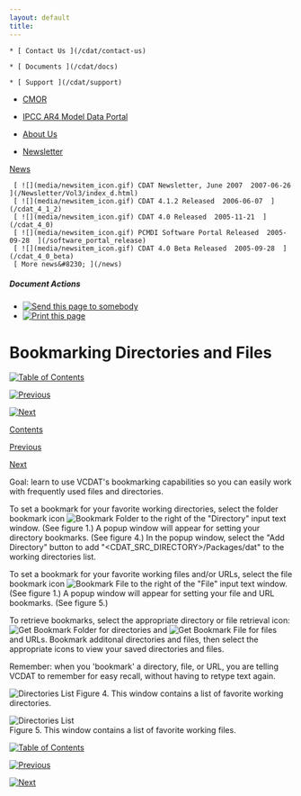 ```yaml
---
layout: default
title: 
---
```


    * [ Contact Us ](/cdat/contact-us)

    * [ Documents ](/cdat/docs)

    * [ Support ](/cdat/support)

  * [ CMOR ](/cmor)

  * [ IPCC AR4 Model Data Portal ](/esg_data_portal)

  * [ About Us ](/about)

  * [ Newsletter ](/Newsletter)

[ News ](/news)

     [ ![](media/newsitem_icon.gif) CDAT Newsletter, June 2007  2007-06-26  ](/Newsletter/Vol3/index_d.html)
     [ ![](media/newsitem_icon.gif) CDAT 4.1.2 Released  2006-06-07  ](/cdat_4_1_2)
     [ ![](media/newsitem_icon.gif) CDAT 4.0 Released  2005-11-21  ](/cdat_4_0)
     [ ![](media/newsitem_icon.gif) PCMDI Software Portal Released  2005-09-28  ](/software_portal_release)
     [ ![](media/newsitem_icon.gif) CDAT 4.0 Beta Released  2005-09-28  ](/cdat_4_0_beta)
     [ More news&#8230; ](/news)

#####  Document Actions

  * [ ![Send this page to somebody](media/mail_icon.gif) ](/cdat/tutorials/getting-started/bookmarking/sendto_form)
  * [ ![Print this page](media/print_icon.gif) ](/this.print\(\))

#  Bookmarking Directories and Files

[ ![Table of Contents](media/arrow-up) ](/)

[ ![Previous](media/arrow-left) ](/starting-vcdat)

[ ![Next](media/arrow-right) ](/dimension-subsetting)

[ Contents ](/)

[ Previous ](/starting-vcdat)

[ Next ](/dimension-subsetting)

 Goal:  learn to use VCDAT's bookmarking capabilities so you can easily work with frequently used files and directories. 

To set a bookmark for your favorite working directories, select the folder
bookmark icon ![Bookmark Folder](media/bookmark-folder) to the right of the
"Directory" input text window. (See figure 1.) A popup window will appear for
setting your directory bookmarks. (See figure 4.) In the popup window, select
the "Add Directory" button to add "<CDAT_SRC_DIRECTORY>/Packages/dat" to the
working directories list.  
  

To set a bookmark for your favorite working files and/or URLs, select the file
bookmark icon ![Bookmark File](media/bookmark-file) to the right of the "File"
input text window. (See figure 1.) A popup window will appear for setting your
file and URL bookmarks. (See figure 5.)  

To retrieve bookmarks, select the appropriate directory or file retrieval
icon: ![Get Bookmark Folder](media/get-bookmark-folder) for directories and
![Get Bookmark File](media/get-bookmark-file) for files and URLs. Bookmark
additonal directories and files, then select the appropriate icons to view
your saved directories and files.  

 Remember:  when you 'bookmark' a directory, file, or URL, you are telling VCDAT to remember for easy recall, without having to retype text again.   

![Directories List](media/directories_list) Figure 4. This window contains a
list of favorite working directories.  

![Directories List](media/file_list)  
Figure 5. This window contains a list of favorite working files.  

[ ![Table of Contents](media/arrow-up) ](/)

[ ![Previous](media/arrow-left) ](/starting-vcdat)

[ ![Next](media/arrow-right) ](/dimension-subsetting)
